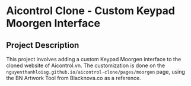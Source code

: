 # Aicontrol Clone - Custom Keypad Moorgen Interface

## Project Description

This project involves adding a custom Keypad Moorgen interface to the cloned website of Aicontrol.vn. The customization is done on the `nguyenthanhloisg.github.io/aicontrol-clone/pages/moorgen` page, using the BN Artwork Tool from Blacknova.co as a reference.